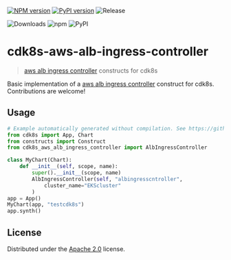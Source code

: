 [![NPM version](https://badge.fury.io/js/cdk8s-aws-alb-ingress-controller.svg)](https://badge.fury.io/js/cdk8s-aws-alb-ingress-controller)
[![PyPI version](https://badge.fury.io/py/cdk8s-aws-alb-ingress-controller.svg)](https://badge.fury.io/py/cdk8s-aws-alb-ingress-controller)
![Release](https://github.com/guan840912/cdk8s-aws-alb-ingress-controller/workflows/Release/badge.svg)

![Downloads](https://img.shields.io/badge/-DOWNLOADS:-brightgreen?color=gray)
![npm](https://img.shields.io/npm/dt/cdk8s-aws-alb-ingress-controller?label=npm&color=orange)
![PyPI](https://img.shields.io/pypi/dm/cdk8s-aws-alb-ingress-controller?label=pypi&color=blue)

# cdk8s-aws-alb-ingress-controller

> [aws alb ingress controller](https://github.com/kubernetes-sigs/aws-alb-ingress-controller) constructs for cdk8s

Basic implementation of a [aws alb ingress controller](https://github.com/kubernetes-sigs/aws-alb-ingress-controller) construct for cdk8s. Contributions are welcome!

## Usage

```python
# Example automatically generated without compilation. See https://github.com/aws/jsii/issues/826
from cdk8s import App, Chart
from constructs import Construct
from cdk8s_aws_alb_ingress_controller import AlbIngressController

class MyChart(Chart):
    def __init__(self, scope, name):
        super().__init__(scope, name)
        AlbIngressController(self, "albingresscntroller",
            cluster_name="EKScluster"
        )
app = App()
MyChart(app, "testcdk8s")
app.synth()
```

## License

Distributed under the [Apache 2.0](./LICENSE) license.
